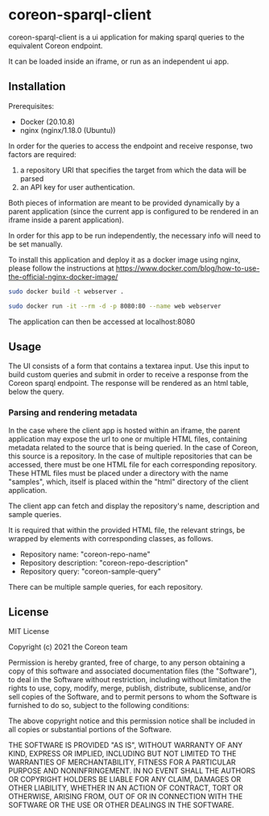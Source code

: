 # coreon-sparql-client

coreon-sparql-client is a ui application for making sparql queries to the equivalent Coreon endpoint.

It can be loaded inside an iframe, or run as an independent ui app.

## Installation

Prerequisites:
- Docker (20.10.8)
- nginx (nginx/1.18.0 (Ubuntu))

In order for the queries to access the endpoint and receive response, two factors are required:
1. a repository URI that specifies the target from which the data will be parsed
2. an API key for user authentication.

Both pieces of information are meant to be provided dynamically by a parent application (since the current app is configured to be rendered in an iframe inside a parent application).

In order for this app to be run independently, the necessary info will need to be set manually.

To install this application and deploy it as a docker image using nginx, please follow the instructions at
https://www.docker.com/blog/how-to-use-the-official-nginx-docker-image/


```bash
sudo docker build -t webserver .

sudo docker run -it --rm -d -p 8080:80 --name web webserver
```
The application can then be accessed at localhost:8080

## Usage

The UI consists of a form that contains a textarea input. Use this input to build custom queries and submit in order to receive a response from the Coreon sparql endpoint. The response will be rendered as an html table, below the query.

### Parsing and rendering metadata

In the case where the client app is hosted within an iframe, the parent application may expose the url to one or multiple HTML files, containing metadata related to the source that is being queried. In the case of Coreon, this source is a repository. In the case of multiple repositories that can be accessed, there must be one HTML file for each corresponding repository. These HTML files must be placed under a directory with the name "samples", which, itself is placed within the "html" directory of the client application.

The client app can fetch and display the repository's name, description and sample queries.

It is required that within the provided HTML file, the relevant strings, be wrapped by elements with corresponding classes, as follows.

- Repository name: "coreon-repo-name"
- Repository description: "coreon-repo-description"
- Repository query: "coreon-sample-query"

There can be multiple sample queries, for each repository.


## License
MIT License

Copyright (c) 2021 the Coreon team

Permission is hereby granted, free of charge, to any person obtaining a copy
of this software and associated documentation files (the "Software"), to deal
in the Software without restriction, including without limitation the rights
to use, copy, modify, merge, publish, distribute, sublicense, and/or sell
copies of the Software, and to permit persons to whom the Software is
furnished to do so, subject to the following conditions:

The above copyright notice and this permission notice shall be included in all
copies or substantial portions of the Software.

THE SOFTWARE IS PROVIDED "AS IS", WITHOUT WARRANTY OF ANY KIND, EXPRESS OR
IMPLIED, INCLUDING BUT NOT LIMITED TO THE WARRANTIES OF MERCHANTABILITY,
FITNESS FOR A PARTICULAR PURPOSE AND NONINFRINGEMENT. IN NO EVENT SHALL THE
AUTHORS OR COPYRIGHT HOLDERS BE LIABLE FOR ANY CLAIM, DAMAGES OR OTHER
LIABILITY, WHETHER IN AN ACTION OF CONTRACT, TORT OR OTHERWISE, ARISING FROM,
OUT OF OR IN CONNECTION WITH THE SOFTWARE OR THE USE OR OTHER DEALINGS IN THE
SOFTWARE.
